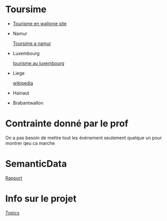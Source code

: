 # Toursime
  * [Tourisme en wallonie site](http://walloniebelgiquetourisme.be/fr-be/content/bienvenue-en-belgique-sur-le-site-officiel-du-tourisme-en-wallonie)
  * Namur
  
    [Toursime a namur](https://www.province.namur.be/tourisme)
  * Luxembourg
  
    [tourisme au luxembourg](http://www.province.luxembourg.be/fr/tourisme.html?IDC=3541#.XmZNii17RhE)
  * Liege 
  
    [wikipedia](https://fr.wikipedia.org/wiki/Province_de_Liège)
  * Hainaut 
  
  * Brabantwallon
# Contrainte donné par le prof

On a pas besoin de mettre tout les événement seulement quelque un pour montrer qeu ca marche 


# SemanticData
[Rapport](https://www.overleaf.com/1761331128kfcgtpxwtnbz)

# Info sur le projet 
[Topics](http://www.montefiore.ulg.ac.be/~binot/INFO8005/Project/Semantic-data-project-topics.pdf)

